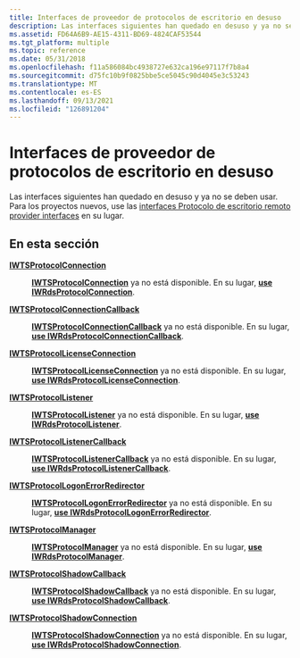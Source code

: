 ```yaml
---
title: Interfaces de proveedor de protocolos de escritorio en desuso
description: Las interfaces siguientes han quedado en desuso y ya no se deben usar. Para los proyectos nuevos, use las interfaces Protocolo de escritorio remoto provider interfaces en su lugar.
ms.assetid: FD64A6B9-AE15-4311-BD69-4824CAF53544
ms.tgt_platform: multiple
ms.topic: reference
ms.date: 05/31/2018
ms.openlocfilehash: f11a586084bc4938727e632ca196e97117f7b8a4
ms.sourcegitcommit: d75fc10b9f0825bbe5ce5045c90d4045e3c53243
ms.translationtype: MT
ms.contentlocale: es-ES
ms.lasthandoff: 09/13/2021
ms.locfileid: "126891204"
---
```

# <a name="deprecated-desktop-protocol-provider-interfaces"></a>Interfaces de proveedor de protocolos de escritorio en desuso

Las interfaces siguientes han quedado en desuso y ya no se deben usar. Para los proyectos nuevos, use las [interfaces Protocolo de escritorio remoto provider interfaces](custom-remote-protocol-interfaces.md) en su lugar.

## <a name="in-this-section"></a>En esta sección

<dl> <dt>

[**IWTSProtocolConnection**](/windows/desktop/api/wtsprotocol/nn-wtsprotocol-iwtsprotocolconnection)
</dt> <dd>

[**IWTSProtocolConnection**](/windows/desktop/api/wtsprotocol/nn-wtsprotocol-iwtsprotocolconnection) ya no está disponible. En su lugar, [**use IWRdsProtocolConnection**](/windows/desktop/api/wtsprotocol/nn-wtsprotocol-iwrdsprotocolconnection).

</dd> <dt>

[**IWTSProtocolConnectionCallback**](/windows/desktop/api/wtsprotocol/nn-wtsprotocol-iwtsprotocolconnectioncallback)
</dt> <dd>

[**IWTSProtocolConnectionCallback**](/windows/desktop/api/wtsprotocol/nn-wtsprotocol-iwtsprotocolconnectioncallback) ya no está disponible. En su lugar, [**use IWRdsProtocolConnectionCallback**](/windows/desktop/api/wtsprotocol/nn-wtsprotocol-iwrdsprotocolconnectioncallback).

</dd> <dt>

[**IWTSProtocolLicenseConnection**](/windows/desktop/api/wtsprotocol/nn-wtsprotocol-iwtsprotocollicenseconnection)
</dt> <dd>

[**IWTSProtocolLicenseConnection**](/windows/desktop/api/wtsprotocol/nn-wtsprotocol-iwtsprotocollicenseconnection) ya no está disponible. En su lugar, [**use IWRdsProtocolLicenseConnection**](/windows/desktop/api/wtsprotocol/nn-wtsprotocol-iwrdsprotocollicenseconnection).

</dd> <dt>

[**IWTSProtocolListener**](/windows/desktop/api/wtsprotocol/nn-wtsprotocol-iwtsprotocollistener)
</dt> <dd>

[**IWTSProtocolListener**](/windows/desktop/api/wtsprotocol/nn-wtsprotocol-iwtsprotocollistener) ya no está disponible. En su lugar, [**use IWRdsProtocolListener**](/windows/desktop/api/wtsprotocol/nn-wtsprotocol-iwrdsprotocollistener).

</dd> <dt>

[**IWTSProtocolListenerCallback**](/windows/desktop/api/wtsprotocol/nn-wtsprotocol-iwtsprotocollistenercallback)
</dt> <dd>

[**IWTSProtocolListenerCallback**](/windows/desktop/api/wtsprotocol/nn-wtsprotocol-iwtsprotocollistenercallback) ya no está disponible. En su lugar, [**use IWRdsProtocolListenerCallback**](/windows/desktop/api/wtsprotocol/nn-wtsprotocol-iwrdsprotocollistenercallback).

</dd> <dt>

[**IWTSProtocolLogonErrorRedirector**](/windows/desktop/api/wtsprotocol/nn-wtsprotocol-iwtsprotocollogonerrorredirector)
</dt> <dd>

[**IWTSProtocolLogonErrorRedirector**](/windows/desktop/api/wtsprotocol/nn-wtsprotocol-iwtsprotocollogonerrorredirector) ya no está disponible. En su lugar, [**use IWRdsProtocolLogonErrorRedirector**](/windows/desktop/api/wtsprotocol/nn-wtsprotocol-iwrdsprotocollogonerrorredirector).

</dd> <dt>

[**IWTSProtocolManager**](/windows/desktop/api/wtsprotocol/nn-wtsprotocol-iwtsprotocolmanager)
</dt> <dd>

[**IWTSProtocolManager**](/windows/desktop/api/wtsprotocol/nn-wtsprotocol-iwtsprotocolmanager) ya no está disponible. En su lugar, [**use IWRdsProtocolManager**](/windows/desktop/api/wtsprotocol/nn-wtsprotocol-iwrdsprotocolmanager).

</dd> <dt>

[**IWTSProtocolShadowCallback**](/windows/desktop/api/wtsprotocol/nn-wtsprotocol-iwtsprotocolshadowcallback)
</dt> <dd>

[**IWTSProtocolShadowCallback**](/windows/desktop/api/wtsprotocol/nn-wtsprotocol-iwtsprotocolshadowcallback) ya no está disponible. En su lugar, [**use IWRdsProtocolShadowCallback**](/windows/desktop/api/wtsprotocol/nn-wtsprotocol-iwrdsprotocolshadowcallback).

</dd> <dt>

[**IWTSProtocolShadowConnection**](/windows/desktop/api/wtsprotocol/nn-wtsprotocol-iwtsprotocolshadowconnection)
</dt> <dd>

[**IWTSProtocolShadowConnection**](/windows/desktop/api/wtsprotocol/nn-wtsprotocol-iwtsprotocolshadowconnection) ya no está disponible. En su lugar, [**use IWRdsProtocolShadowConnection**](/windows/desktop/api/wtsprotocol/nn-wtsprotocol-iwrdsprotocolshadowconnection).

</dd> </dl>

 

 




